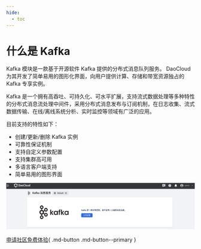 ```yaml
---
hide:
  - toc
---
```


# 什么是 Kafka

Kafka 模块是一款基于开源软件 Kafka 提供的分布式消息队列服务。
DaoCloud 为其开发了简单易用的图形化界面，向用户提供计算、存储和带宽资源独占的 Kafka 专享实例。

Kafka 是一个拥有高吞吐、可持久化、可水平扩展，支持流式数据处理等多种特性的分布式消息流处理中间件，采用分布式消息发布与订阅机制，在日志收集、流式数据传输、在线/离线系统分析、实时监控等领域有广泛的应用。

目前支持的特性如下：  

- 创建/更新/删除 Kafka 实例
- 可靠性保证机制  
- 支持自定义参数配置  
- 支持集群高可用  
- 多语言客户端支持  
- 简单易用的图形界面  

![kafka 主界面](../images/what01.png)

[申请社区免费体验](../../../dce/license0.md){ .md-button .md-button--primary }
